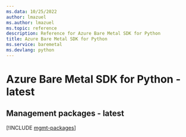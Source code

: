 ```yaml
---
ms.data: 10/25/2022
author: lmazuel
ms.author: lmazuel
ms.topic: reference
description: Reference for Azure Bare Metal SDK for Python
title: Azure Bare Metal SDK for Python
ms.service: baremetal
ms.devlang: python
---
```

# Azure Bare Metal SDK for Python - latest

## Management packages - latest
[!INCLUDE [mgmt-packages](bare-metal-mgmt-index.md)]